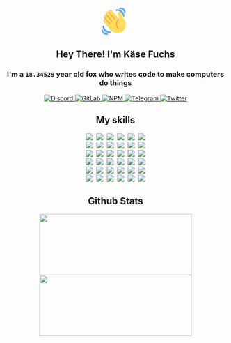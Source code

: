 <div><p align=center><img src=./resources/images/wave.gif width=64px height=64px></p><h2 align=center>Hey There! I'm Käse Fuchs</h2><h3 align=center>I'm a <code>18.34529</code> year old fox who writes code to make computers do things</h3><p align=center><a href=https://discord.com/users/507526681125322772><img alt=Discord src="https://img.shields.io/badge/Discord-5865F2?logo=discord&logoColor=white&style=flat-square#594260d089864f4f12b73c526288f40a"> </a><a href=https://gitlab.com/kasefuchs><img alt=GitLab src="https://img.shields.io/badge/GitLab-330F63?logo=gitlab&logoColor=white&style=flat-square#594260d089864f4f12b73c526288f40a"> </a><a href=https://npmjs.com/~kasefuchs><img alt=NPM src="https://img.shields.io/badge/NPM-CB3837?logo=npm&logoColor=white&style=flat-square#594260d089864f4f12b73c526288f40a"> </a><a href=https://t.me/kasefuchs><img alt=Telegram src="https://img.shields.io/badge/Telegram-2CA5E0?logo=telegram&logoColor=white&style=flat-square#594260d089864f4f12b73c526288f40a"> </a><a href=https://twitter.com/kasefuchs><img alt=Twitter src="https://img.shields.io/badge/Twitter-1DA1F2?logo=twitter&logoColor=white&style=flat-square#594260d089864f4f12b73c526288f40a"></a></p><h2 align=center>My skills</h2><p align=center><a href=https://aws.amazon.com/ ><picture><source srcset="https://skillicons.dev/icons?i=aws&theme=dark#594260d089864f4f12b73c526288f40a" media="(prefers-color-scheme: dark)"><source srcset="https://skillicons.dev/icons?i=aws&theme=light#594260d089864f4f12b73c526288f40a" media="(prefers-color-scheme: light), (prefers-color-scheme: no-preference)"><img src="https://skillicons.dev/icons?i=aws&theme=light#594260d089864f4f12b73c526288f40a"></picture></a>&nbsp;&nbsp;<a href=https://en.wikipedia.org/wiki/Bash_(Unix_shell)><picture><source srcset="https://skillicons.dev/icons?i=bash&theme=dark#594260d089864f4f12b73c526288f40a" media="(prefers-color-scheme: dark)"><source srcset="https://skillicons.dev/icons?i=bash&theme=light#594260d089864f4f12b73c526288f40a" media="(prefers-color-scheme: light), (prefers-color-scheme: no-preference)"><img src="https://skillicons.dev/icons?i=bash&theme=light#594260d089864f4f12b73c526288f40a"></picture></a>&nbsp;&nbsp;<a href=https://discord.com/developers/docs><picture><source srcset="https://skillicons.dev/icons?i=bots&theme=dark#594260d089864f4f12b73c526288f40a" media="(prefers-color-scheme: dark)"><source srcset="https://skillicons.dev/icons?i=bots&theme=light#594260d089864f4f12b73c526288f40a" media="(prefers-color-scheme: light), (prefers-color-scheme: no-preference)"><img src="https://skillicons.dev/icons?i=bots&theme=light#594260d089864f4f12b73c526288f40a"></picture></a>&nbsp;&nbsp;<a href=https://www.cloudflare.com/ ><picture><source srcset="https://skillicons.dev/icons?i=cloudflare&theme=dark#594260d089864f4f12b73c526288f40a" media="(prefers-color-scheme: dark)"><source srcset="https://skillicons.dev/icons?i=cloudflare&theme=light#594260d089864f4f12b73c526288f40a" media="(prefers-color-scheme: light), (prefers-color-scheme: no-preference)"><img src="https://skillicons.dev/icons?i=cloudflare&theme=light#594260d089864f4f12b73c526288f40a"></picture></a>&nbsp;&nbsp;<a href=https://en.wikipedia.org/wiki/CSS><picture><source srcset="https://skillicons.dev/icons?i=css&theme=dark#594260d089864f4f12b73c526288f40a" media="(prefers-color-scheme: dark)"><source srcset="https://skillicons.dev/icons?i=css&theme=light#594260d089864f4f12b73c526288f40a" media="(prefers-color-scheme: light), (prefers-color-scheme: no-preference)"><img src="https://skillicons.dev/icons?i=css&theme=light#594260d089864f4f12b73c526288f40a"></picture></a>&nbsp;&nbsp;<a href=https://www.docker.com/ ><picture><source srcset="https://skillicons.dev/icons?i=docker&theme=dark#594260d089864f4f12b73c526288f40a" media="(prefers-color-scheme: dark)"><source srcset="https://skillicons.dev/icons?i=docker&theme=light#594260d089864f4f12b73c526288f40a" media="(prefers-color-scheme: light), (prefers-color-scheme: no-preference)"><img src="https://skillicons.dev/icons?i=docker&theme=light#594260d089864f4f12b73c526288f40a"></picture></a><br><a href=https://www.electronjs.org/ ><picture><source srcset="https://skillicons.dev/icons?i=electron&theme=dark#594260d089864f4f12b73c526288f40a" media="(prefers-color-scheme: dark)"><source srcset="https://skillicons.dev/icons?i=electron&theme=light#594260d089864f4f12b73c526288f40a" media="(prefers-color-scheme: light), (prefers-color-scheme: no-preference)"><img src="https://skillicons.dev/icons?i=electron&theme=light#594260d089864f4f12b73c526288f40a"></picture></a>&nbsp;&nbsp;<a href=https://expressjs.com/ ><picture><source srcset="https://skillicons.dev/icons?i=express&theme=dark#594260d089864f4f12b73c526288f40a" media="(prefers-color-scheme: dark)"><source srcset="https://skillicons.dev/icons?i=express&theme=light#594260d089864f4f12b73c526288f40a" media="(prefers-color-scheme: light), (prefers-color-scheme: no-preference)"><img src="https://skillicons.dev/icons?i=express&theme=light#594260d089864f4f12b73c526288f40a"></picture></a>&nbsp;&nbsp;<a href=https://www.figma.com/ ><picture><source srcset="https://skillicons.dev/icons?i=figma&theme=dark#594260d089864f4f12b73c526288f40a" media="(prefers-color-scheme: dark)"><source srcset="https://skillicons.dev/icons?i=figma&theme=light#594260d089864f4f12b73c526288f40a" media="(prefers-color-scheme: light), (prefers-color-scheme: no-preference)"><img src="https://skillicons.dev/icons?i=figma&theme=light#594260d089864f4f12b73c526288f40a"></picture></a>&nbsp;&nbsp;<a href=https://firebase.google.com/ ><picture><source srcset="https://skillicons.dev/icons?i=firebase&theme=dark#594260d089864f4f12b73c526288f40a" media="(prefers-color-scheme: dark)"><source srcset="https://skillicons.dev/icons?i=firebase&theme=light#594260d089864f4f12b73c526288f40a" media="(prefers-color-scheme: light), (prefers-color-scheme: no-preference)"><img src="https://skillicons.dev/icons?i=firebase&theme=light#594260d089864f4f12b73c526288f40a"></picture></a>&nbsp;&nbsp;<a href=https://flask.palletsprojects.com/ ><picture><source srcset="https://skillicons.dev/icons?i=flask&theme=dark#594260d089864f4f12b73c526288f40a" media="(prefers-color-scheme: dark)"><source srcset="https://skillicons.dev/icons?i=flask&theme=light#594260d089864f4f12b73c526288f40a" media="(prefers-color-scheme: light), (prefers-color-scheme: no-preference)"><img src="https://skillicons.dev/icons?i=flask&theme=light#594260d089864f4f12b73c526288f40a"></picture></a>&nbsp;&nbsp;<a href=https://cloud.google.com/ ><picture><source srcset="https://skillicons.dev/icons?i=gcp&theme=dark#594260d089864f4f12b73c526288f40a" media="(prefers-color-scheme: dark)"><source srcset="https://skillicons.dev/icons?i=gcp&theme=light#594260d089864f4f12b73c526288f40a" media="(prefers-color-scheme: light), (prefers-color-scheme: no-preference)"><img src="https://skillicons.dev/icons?i=gcp&theme=light#594260d089864f4f12b73c526288f40a"></picture></a><br><a href=https://git-scm.com/ ><picture><source srcset="https://skillicons.dev/icons?i=git&theme=dark#594260d089864f4f12b73c526288f40a" media="(prefers-color-scheme: dark)"><source srcset="https://skillicons.dev/icons?i=git&theme=light#594260d089864f4f12b73c526288f40a" media="(prefers-color-scheme: light), (prefers-color-scheme: no-preference)"><img src="https://skillicons.dev/icons?i=git&theme=light#594260d089864f4f12b73c526288f40a"></picture></a>&nbsp;&nbsp;<a href=https://github.com/ ><picture><source srcset="https://skillicons.dev/icons?i=github&theme=dark#594260d089864f4f12b73c526288f40a" media="(prefers-color-scheme: dark)"><source srcset="https://skillicons.dev/icons?i=github&theme=light#594260d089864f4f12b73c526288f40a" media="(prefers-color-scheme: light), (prefers-color-scheme: no-preference)"><img src="https://skillicons.dev/icons?i=github&theme=light#594260d089864f4f12b73c526288f40a"></picture></a>&nbsp;&nbsp;<a href=https://gitlab.com/ ><picture><source srcset="https://skillicons.dev/icons?i=gitlab&theme=dark#594260d089864f4f12b73c526288f40a" media="(prefers-color-scheme: dark)"><source srcset="https://skillicons.dev/icons?i=gitlab&theme=light#594260d089864f4f12b73c526288f40a" media="(prefers-color-scheme: light), (prefers-color-scheme: no-preference)"><img src="https://skillicons.dev/icons?i=gitlab&theme=light#594260d089864f4f12b73c526288f40a"></picture></a>&nbsp;&nbsp;<a href=https://www.heroku.com/ ><picture><source srcset="https://skillicons.dev/icons?i=heroku&theme=dark#594260d089864f4f12b73c526288f40a" media="(prefers-color-scheme: dark)"><source srcset="https://skillicons.dev/icons?i=heroku&theme=light#594260d089864f4f12b73c526288f40a" media="(prefers-color-scheme: light), (prefers-color-scheme: no-preference)"><img src="https://skillicons.dev/icons?i=heroku&theme=light#594260d089864f4f12b73c526288f40a"></picture></a>&nbsp;&nbsp;<a href=https://en.wikipedia.org/wiki/HTML><picture><source srcset="https://skillicons.dev/icons?i=html&theme=dark#594260d089864f4f12b73c526288f40a" media="(prefers-color-scheme: dark)"><source srcset="https://skillicons.dev/icons?i=html&theme=light#594260d089864f4f12b73c526288f40a" media="(prefers-color-scheme: light), (prefers-color-scheme: no-preference)"><img src="https://skillicons.dev/icons?i=html&theme=light#594260d089864f4f12b73c526288f40a"></picture></a>&nbsp;&nbsp;<a href=https://en.wikipedia.org/wiki/JavaScript><picture><source srcset="https://skillicons.dev/icons?i=js&theme=dark#594260d089864f4f12b73c526288f40a" media="(prefers-color-scheme: dark)"><source srcset="https://skillicons.dev/icons?i=js&theme=light#594260d089864f4f12b73c526288f40a" media="(prefers-color-scheme: light), (prefers-color-scheme: no-preference)"><img src="https://skillicons.dev/icons?i=js&theme=light#594260d089864f4f12b73c526288f40a"></picture></a><br><a href=https://en.wikipedia.org/wiki/Linux><picture><source srcset="https://skillicons.dev/icons?i=linux&theme=dark#594260d089864f4f12b73c526288f40a" media="(prefers-color-scheme: dark)"><source srcset="https://skillicons.dev/icons?i=linux&theme=light#594260d089864f4f12b73c526288f40a" media="(prefers-color-scheme: light), (prefers-color-scheme: no-preference)"><img src="https://skillicons.dev/icons?i=linux&theme=light#594260d089864f4f12b73c526288f40a"></picture></a>&nbsp;&nbsp;<a href=https://mui.com/ ><picture><source srcset="https://skillicons.dev/icons?i=materialui&theme=dark#594260d089864f4f12b73c526288f40a" media="(prefers-color-scheme: dark)"><source srcset="https://skillicons.dev/icons?i=materialui&theme=light#594260d089864f4f12b73c526288f40a" media="(prefers-color-scheme: light), (prefers-color-scheme: no-preference)"><img src="https://skillicons.dev/icons?i=materialui&theme=light#594260d089864f4f12b73c526288f40a"></picture></a>&nbsp;&nbsp;<a href=https://en.wikipedia.org/wiki/Markdown><picture><source srcset="https://skillicons.dev/icons?i=md&theme=dark#594260d089864f4f12b73c526288f40a" media="(prefers-color-scheme: dark)"><source srcset="https://skillicons.dev/icons?i=md&theme=light#594260d089864f4f12b73c526288f40a" media="(prefers-color-scheme: light), (prefers-color-scheme: no-preference)"><img src="https://skillicons.dev/icons?i=md&theme=light#594260d089864f4f12b73c526288f40a"></picture></a>&nbsp;&nbsp;<a href=https://www.mongodb.com/ ><picture><source srcset="https://skillicons.dev/icons?i=mongodb&theme=dark#594260d089864f4f12b73c526288f40a" media="(prefers-color-scheme: dark)"><source srcset="https://skillicons.dev/icons?i=mongodb&theme=light#594260d089864f4f12b73c526288f40a" media="(prefers-color-scheme: light), (prefers-color-scheme: no-preference)"><img src="https://skillicons.dev/icons?i=mongodb&theme=light#594260d089864f4f12b73c526288f40a"></picture></a>&nbsp;&nbsp;<a href=https://www.mysql.com/ ><picture><source srcset="https://skillicons.dev/icons?i=mysql&theme=dark#594260d089864f4f12b73c526288f40a" media="(prefers-color-scheme: dark)"><source srcset="https://skillicons.dev/icons?i=mysql&theme=light#594260d089864f4f12b73c526288f40a" media="(prefers-color-scheme: light), (prefers-color-scheme: no-preference)"><img src="https://skillicons.dev/icons?i=mysql&theme=light#594260d089864f4f12b73c526288f40a"></picture></a>&nbsp;&nbsp;<a href=https://nextjs.org/ ><picture><source srcset="https://skillicons.dev/icons?i=nextjs&theme=dark#594260d089864f4f12b73c526288f40a" media="(prefers-color-scheme: dark)"><source srcset="https://skillicons.dev/icons?i=nextjs&theme=light#594260d089864f4f12b73c526288f40a" media="(prefers-color-scheme: light), (prefers-color-scheme: no-preference)"><img src="https://skillicons.dev/icons?i=nextjs&theme=light#594260d089864f4f12b73c526288f40a"></picture></a><br><a href=https://nodejs.org/en/ ><picture><source srcset="https://skillicons.dev/icons?i=nodejs&theme=dark#594260d089864f4f12b73c526288f40a" media="(prefers-color-scheme: dark)"><source srcset="https://skillicons.dev/icons?i=nodejs&theme=light#594260d089864f4f12b73c526288f40a" media="(prefers-color-scheme: light), (prefers-color-scheme: no-preference)"><img src="https://skillicons.dev/icons?i=nodejs&theme=light#594260d089864f4f12b73c526288f40a"></picture></a>&nbsp;&nbsp;<a href=https://www.postgresql.org/ ><picture><source srcset="https://skillicons.dev/icons?i=postgres&theme=dark#594260d089864f4f12b73c526288f40a" media="(prefers-color-scheme: dark)"><source srcset="https://skillicons.dev/icons?i=postgres&theme=light#594260d089864f4f12b73c526288f40a" media="(prefers-color-scheme: light), (prefers-color-scheme: no-preference)"><img src="https://skillicons.dev/icons?i=postgres&theme=light#594260d089864f4f12b73c526288f40a"></picture></a>&nbsp;&nbsp;<a href=https://learn.microsoft.com/en-us/powershell/ ><picture><source srcset="https://skillicons.dev/icons?i=powershell&theme=dark#594260d089864f4f12b73c526288f40a" media="(prefers-color-scheme: dark)"><source srcset="https://skillicons.dev/icons?i=powershell&theme=light#594260d089864f4f12b73c526288f40a" media="(prefers-color-scheme: light), (prefers-color-scheme: no-preference)"><img src="https://skillicons.dev/icons?i=powershell&theme=light#594260d089864f4f12b73c526288f40a"></picture></a>&nbsp;&nbsp;<a href=https://www.python.org/ ><picture><source srcset="https://skillicons.dev/icons?i=py&theme=dark#594260d089864f4f12b73c526288f40a" media="(prefers-color-scheme: dark)"><source srcset="https://skillicons.dev/icons?i=py&theme=light#594260d089864f4f12b73c526288f40a" media="(prefers-color-scheme: light), (prefers-color-scheme: no-preference)"><img src="https://skillicons.dev/icons?i=py&theme=light#594260d089864f4f12b73c526288f40a"></picture></a>&nbsp;&nbsp;<a href=https://www.raspberrypi.org/ ><picture><source srcset="https://skillicons.dev/icons?i=raspberrypi&theme=dark#594260d089864f4f12b73c526288f40a" media="(prefers-color-scheme: dark)"><source srcset="https://skillicons.dev/icons?i=raspberrypi&theme=light#594260d089864f4f12b73c526288f40a" media="(prefers-color-scheme: light), (prefers-color-scheme: no-preference)"><img src="https://skillicons.dev/icons?i=raspberrypi&theme=light#594260d089864f4f12b73c526288f40a"></picture></a>&nbsp;&nbsp;<a href=https://reactjs.org/ ><picture><source srcset="https://skillicons.dev/icons?i=react&theme=dark#594260d089864f4f12b73c526288f40a" media="(prefers-color-scheme: dark)"><source srcset="https://skillicons.dev/icons?i=react&theme=light#594260d089864f4f12b73c526288f40a" media="(prefers-color-scheme: light), (prefers-color-scheme: no-preference)"><img src="https://skillicons.dev/icons?i=react&theme=light#594260d089864f4f12b73c526288f40a"></picture></a><br><a href=https://redux.js.org/ ><picture><source srcset="https://skillicons.dev/icons?i=redux&theme=dark#594260d089864f4f12b73c526288f40a" media="(prefers-color-scheme: dark)"><source srcset="https://skillicons.dev/icons?i=redux&theme=light#594260d089864f4f12b73c526288f40a" media="(prefers-color-scheme: light), (prefers-color-scheme: no-preference)"><img src="https://skillicons.dev/icons?i=redux&theme=light#594260d089864f4f12b73c526288f40a"></picture></a>&nbsp;&nbsp;<a href=https://en.wikipedia.org/wiki/Regular_expression><picture><source srcset="https://skillicons.dev/icons?i=regex&theme=dark#594260d089864f4f12b73c526288f40a" media="(prefers-color-scheme: dark)"><source srcset="https://skillicons.dev/icons?i=regex&theme=light#594260d089864f4f12b73c526288f40a" media="(prefers-color-scheme: light), (prefers-color-scheme: no-preference)"><img src="https://skillicons.dev/icons?i=regex&theme=light#594260d089864f4f12b73c526288f40a"></picture></a>&nbsp;&nbsp;<a href=https://en.wikipedia.org/wiki/Sass_(stylesheet_language)><picture><source srcset="https://skillicons.dev/icons?i=sass&theme=dark#594260d089864f4f12b73c526288f40a" media="(prefers-color-scheme: dark)"><source srcset="https://skillicons.dev/icons?i=sass&theme=light#594260d089864f4f12b73c526288f40a" media="(prefers-color-scheme: light), (prefers-color-scheme: no-preference)"><img src="https://skillicons.dev/icons?i=sass&theme=light#594260d089864f4f12b73c526288f40a"></picture></a>&nbsp;&nbsp;<a href=https://www.typescriptlang.org/ ><picture><source srcset="https://skillicons.dev/icons?i=ts&theme=dark#594260d089864f4f12b73c526288f40a" media="(prefers-color-scheme: dark)"><source srcset="https://skillicons.dev/icons?i=ts&theme=light#594260d089864f4f12b73c526288f40a" media="(prefers-color-scheme: light), (prefers-color-scheme: no-preference)"><img src="https://skillicons.dev/icons?i=ts&theme=light#594260d089864f4f12b73c526288f40a"></picture></a>&nbsp;&nbsp;<a href=https://unity.com/ ><picture><source srcset="https://skillicons.dev/icons?i=unity&theme=dark#594260d089864f4f12b73c526288f40a" media="(prefers-color-scheme: dark)"><source srcset="https://skillicons.dev/icons?i=unity&theme=light#594260d089864f4f12b73c526288f40a" media="(prefers-color-scheme: light), (prefers-color-scheme: no-preference)"><img src="https://skillicons.dev/icons?i=unity&theme=light#594260d089864f4f12b73c526288f40a"></picture></a>&nbsp;&nbsp;<a href=https://workers.cloudflare.com/ ><picture><source srcset="https://skillicons.dev/icons?i=workers&theme=dark#594260d089864f4f12b73c526288f40a" media="(prefers-color-scheme: dark)"><source srcset="https://skillicons.dev/icons?i=workers&theme=light#594260d089864f4f12b73c526288f40a" media="(prefers-color-scheme: light), (prefers-color-scheme: no-preference)"><img src="https://skillicons.dev/icons?i=workers&theme=light#594260d089864f4f12b73c526288f40a"></picture></a><br></p><h2 align=center>Github Stats</h2><p align=center><picture><source srcset="https://github-readme-stats-kasefuchs.vercel.app/api/?count_private=true&hide_border=true&hide_rank=true&line_height=20&hide_title=true&username=Kasefuchs&theme=dark#594260d089864f4f12b73c526288f40a" media="(prefers-color-scheme: dark)"><source srcset="https://github-readme-stats-kasefuchs.vercel.app/api/?count_private=true&hide_border=true&hide_rank=true&line_height=20&hide_title=true&username=Kasefuchs&theme=light#594260d089864f4f12b73c526288f40a" media="(prefers-color-scheme: light), (prefers-color-scheme: no-preference)"><img align=middle width=350 height=140 src="https://github-readme-stats-kasefuchs.vercel.app/api/?count_private=true&hide_border=true&hide_rank=true&line_height=20&hide_title=true&username=Kasefuchs&theme=light#594260d089864f4f12b73c526288f40a"></picture><picture><source srcset="https://github-readme-stats-kasefuchs.vercel.app/api/top-langs/?count_private=true&hide_border=true&layout=compact&username=Kasefuchs&theme=dark#594260d089864f4f12b73c526288f40a" media="(prefers-color-scheme: dark)"><source srcset="https://github-readme-stats-kasefuchs.vercel.app/api/top-langs/?count_private=true&hide_border=true&layout=compact&username=Kasefuchs&theme=light#594260d089864f4f12b73c526288f40a" media="(prefers-color-scheme: light), (prefers-color-scheme: no-preference)"><img align=middle width=350 height=140 src="https://github-readme-stats-kasefuchs.vercel.app/api/top-langs/?count_private=true&hide_border=true&layout=compact&username=Kasefuchs&theme=light#594260d089864f4f12b73c526288f40a"></picture></p><img src="https://hit.yhype.me/github/profile?user_id=64592097#594260d089864f4f12b73c526288f40a" alt=""></div>